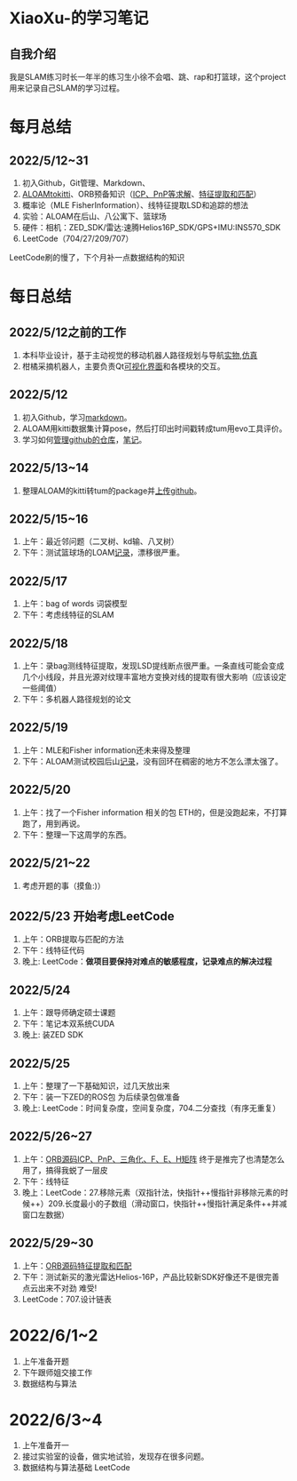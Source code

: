 # XiaoXu-的学习笔记
## 自我介绍
我是SLAM练习时长一年半的练习生小徐不会唱、跳、rap和打篮球，这个project用来记录自己SLAM的学习过程。
# 每月总结
## 2022/5/12~31
1. 初入Github，Git管理、Markdown、
2. [ALOAMtokitti](https://github.com/LeiXu1999/A-LOAM-for-kitti-dataset-to-tum.git)、ORB预备知识（[ICP、PnP等求解](https://github.com/LeiXu1999/SLAM-Learning-Notes/blob/main/%E5%AD%A6%E4%B9%A0%E8%AE%B0%E5%BD%95/ORB%E7%AC%94%E8%AE%B0/ORBSLAM2%E9%A2%84%E5%A4%87%E7%9F%A5%E8%AF%86%E4%B9%8B%E8%BF%90%E5%8A%A8%E5%92%8C%E8%A7%82%E6%B5%8B%E7%9A%84%E6%B1%82%E8%A7%A3(ICP%20PnP%20%E4%B8%89%E8%A7%92%E5%8C%96%20F%20H).md)、[特征提取和匹配](https://github.com/LeiXu1999/SLAM-Learning-Notes/blob/main/%E5%AD%A6%E4%B9%A0%E8%AE%B0%E5%BD%95/ORB%E7%AC%94%E8%AE%B0/ORBSLAM2%E9%A2%84%E5%A4%87%E7%9F%A5%E8%AF%86%E4%B9%8B%E8%AF%8D%E8%A2%8B%E7%89%B9%E5%BE%81%E6%8F%90%E5%8F%96%E5%92%8C%E5%8C%B9%E9%85%8D.md)）
3. 概率论（MLE FisherInformation）、线特征提取LSD和追踪的想法
4. 实验：ALOAM在后山、八公寓下、篮球场
5. 硬件：相机：ZED_SDK/雷达:速腾Helios16P_SDK/GPS+IMU:INS570_SDK
6. LeetCode（704/27/209/707）

LeetCode刷的慢了，下个月补一点数据结构的知识
# 每日总结
## 2022/5/12之前的工作
1. 本科毕业设计，基于主动视觉的移动机器人路径规划与导航[实物](https://www.bilibili.com/video/BV1UA411g7Lu?spm_id_from=333.999.0.0),[仿真](https://www.bilibili.com/video/BV1gB4y1u7my?spm_id_from=333.999.0.0)
2. 柑橘采摘机器人，主要负责Qt[可视化界面](https://github.com/LeiXu1999/SLAM-Learning-Notes/tree/main/%E5%AD%A6%E4%B9%A0%E8%AE%B0%E5%BD%95/%E6%9F%91%E6%A9%98%E9%87%87%E6%91%98%E5%8F%AF%E8%A7%86%E5%8C%96%E7%95%8C%E9%9D%A2)和各模块的交互。
## 2022/5/12
1. 初入Github，学习[markdown](https://github.com/LeiXu1999/XiaoXu-/blob/main/%E5%AD%A6%E4%B9%A0%E8%AE%B0%E5%BD%95/Markdown.md)。
2. ALOAM用kitti数据集计算pose，然后打印出时间戳转成tum用evo工具评价。
3. 学习如何[管理github的仓库](https://www.bilibili.com/video/BV1Vh41187ik?spm_id_from=333.1007.top_right_bar_window_default_collection.content.click)，[笔记](https://github.com/LeiXu1999/SLAM-Learning-Notes/blob/main/%E5%AD%A6%E4%B9%A0%E8%AE%B0%E5%BD%95/git%E7%AE%A1%E7%90%86github%E7%AE%80%E4%BB%8B.md)。
## 2022/5/13~14
1. 整理ALOAM的kitti转tum的package并[上传github](https://github.com/LeiXu1999/A-LOAM-for-kitti-dataset-to-tum.git)。
## 2022/5/15~16
1. 上午：最近邻问题（二叉树、kd输、八叉树）
2. 下午：测试篮球场的LOAM[记录](https://github.com/LeiXu1999/SLAM-Learning-Notes/tree/main/%E5%AD%A6%E4%B9%A0%E8%AE%B0%E5%BD%95/ALOAM%20%E5%AE%9E%E9%AA%8C%E8%AE%B0%E5%BD%95/2022_05_16%E5%85%AB%E5%85%AC%E5%AF%93%E5%92%8C%E7%AF%AE%E7%90%83%E5%9C%BA)，漂移很严重。
## 2022/5/17
1. 上午：bag of words 词袋模型 
2. 下午：考虑线特征的SLAM
## 2022/5/18
1. 上午：录bag测线特征提取，发现LSD提线断点很严重。一条直线可能会变成几个小线段，并且光源对纹理丰富地方变换对线的提取有很大影响（应该设定一些阈值）
2. 下午：多机器人路径规划的论文
## 2022/5/19
1. 上午：MLE和Fisher information还未来得及整理
2. 下午：ALOAM测试校园后山[记录](https://github.com/LeiXu1999/SLAM-Learning-Notes/tree/main/%E5%AD%A6%E4%B9%A0%E8%AE%B0%E5%BD%95/ALOAM%20%E5%AE%9E%E9%AA%8C%E8%AE%B0%E5%BD%95/2022_05_18%E5%90%8E%E5%B1%B1/%E5%90%8E%E5%B1%B1)，没有回环在稠密的地方不怎么漂太强了。
## 2022/5/20
1. 上午：找了一个Fisher information 相关的包 ETH的，但是没跑起来，不打算跑了，用到再说。
2. 下午：整理一下这周学的东西。
## 2022/5/21~22
1. 考虑开题的事（摸鱼:)）
## 2022/5/23 开始考虑LeetCode
1. 上午：ORB提取与匹配的方法
2. 下午：线特征代码
3. 晚上: LeetCode：**做项目要保持对难点的敏感程度，记录难点的解决过程**
## 2022/5/24
1. 上午：跟导师确定硕士课题
2. 下午：笔记本双系统CUDA
3. 晚上: 装ZED SDK
## 2022/5/25
1. 上午：整理了一下基础知识，过几天放出来
2. 下午：装一下ZED的ROS包 为后续录包做准备
3. 晚上: LeetCode：时间复杂度，空间复杂度，704.二分查找（有序无重复）
## 2022/5/26~27
1. 上午：[ORB源码ICP、PnP、三角化、F、E、H矩阵](https://github.com/LeiXu1999/SLAM-Learning-Notes/blob/main/%E5%AD%A6%E4%B9%A0%E8%AE%B0%E5%BD%95/ORB%E7%AC%94%E8%AE%B0/ORBSLAM2%E9%A2%84%E5%A4%87%E7%9F%A5%E8%AF%86%E4%B9%8B%E8%BF%90%E5%8A%A8%E5%92%8C%E8%A7%82%E6%B5%8B%E7%9A%84%E6%B1%82%E8%A7%A3(ICP%20PnP%20%E4%B8%89%E8%A7%92%E5%8C%96%20F%20H).md) 终于是推完了也清楚怎么用了，搞得我蜕了一层皮
2. 下午：线特征
3. 晚上：LeetCode：27.移除元素（双指针法，快指针++慢指针非移除元素的时候++）209.长度最小的子数组（滑动窗口，快指针++慢指针满足条件++并减窗口左数据）
## 2022/5/29~30
1. 上午：[ORB源码特征提取和匹配](https://github.com/LeiXu1999/SLAM-Learning-Notes/blob/main/%E5%AD%A6%E4%B9%A0%E8%AE%B0%E5%BD%95/ORB%E7%AC%94%E8%AE%B0/ORBSLAM2%E9%A2%84%E5%A4%87%E7%9F%A5%E8%AF%86%E4%B9%8B%E8%AF%8D%E8%A2%8B%E7%89%B9%E5%BE%81%E6%8F%90%E5%8F%96%E5%92%8C%E5%8C%B9%E9%85%8D.md)
2. 下午：测试新买的激光雷达Helios-16P，产品比较新SDK好像还不是很完善 点云出来不对劲 难受!
3. LeetCode：707.设计链表
# 2022/6/1~2
1. 上午准备开题
2. 下午跟师姐交接工作
3. 数据结构与算法
# 2022/6/3~4
1. 上午准备开一
2. 接过实验室的设备，做实地试验，发现存在很多问题。
3. 数据结构与算法基础 LeetCode
